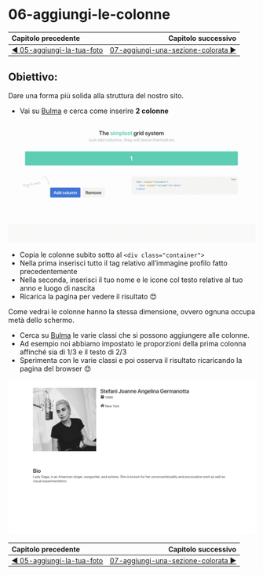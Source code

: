 # 06-aggiungi-le-colonne

| Capitolo precedente  | Capitolo successivo     |
| :--------------- | ---------------: |
| [◀︎ 05-aggiungi-la-tua-foto](../05-aggiungi-la-tua-foto)| [07-aggiungi-una-sezione-colorata ▶︎](../07-aggiungi-una-sezione-colorata) |

## Obiettivo:

Dare una forma più solida alla struttura del nostro sito.

- Vai su [Bulma](https://bulma.io/documentation/) e cerca come inserire **2 colonne**

![Bulma columns](../assets/bulma-columns.gif)

- Copia le colonne subito sotto al `<div class="container">`
- Nella prima inserisci tutto il tag relativo all’immagine profilo fatto precedentemente
- Nella seconda, inserisci il tuo nome e le icone col testo relative al tuo anno e luogo di nascita
- Ricarica la pagina per vedere il risultato 😍

Come vedrai le colonne hanno la stessa dimensione, ovvero ognuna occupa metà dello schermo.

- Cerca su [Bulma](https://bulma.io/documentation/) le varie classi che si possono aggiungere alle colonne.
- Ad esempio noi abbiamo impostato le proporzioni della prima colonna affinché sia di 1/3 e il testo di 2/3
- Sperimenta con le varie classi e poi osserva il risultato ricaricando la pagina del browser 😍

<kbd>![06-image.png](../assets/Lessons/06-image.png)</kbd>

| Capitolo precedente  | Capitolo successivo     |
| :--------------- | ---------------: |
| [◀︎ 05-aggiungi-la-tua-foto](../05-aggiungi-la-tua-foto)| [07-aggiungi-una-sezione-colorata ▶︎](../07-aggiungi-una-sezione-colorata) |
